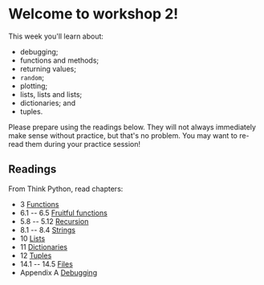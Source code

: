 # Welcome to workshop 2!

This week you'll learn about:

* debugging;
* functions and methods;
* returning values;
* `random`;
* plotting;
* lists, lists and lists;
* dictionaries; and
* tuples.

Please prepare using the readings below. They will not always 
immediately make sense without practice, but that's no problem. You may want 
to re-read them during your practice session!

## Readings

From Think Python, read chapters:
* 3 [Functions](http://www.greenteapress.com/thinkpython/html/thinkpython004.html)
* 6.1 -- 6.5 [Fruitful functions](http://www.greenteapress.com/thinkpython/html/thinkpython007.html)
* 5.8 -- 5.12 [Recursion](http://www.greenteapress.com/thinkpython/html/thinkpython006.html#toc59)
* 8.1 -- 8.4 [Strings](http://www.greenteapress.com/thinkpython/html/thinkpython009.html)
* 10 [Lists](http://www.greenteapress.com/thinkpython/html/thinkpython011.html)
* 11 [Dictionaries](http://www.greenteapress.com/thinkpython/html/thinkpython012.html)
* 12 [Tuples](http://www.greenteapress.com/thinkpython/html/thinkpython013.html)
* 14.1 -- 14.5 [Files](http://www.greenteapress.com/thinkpython/html/thinkpython015.html)
* Appendix A [Debugging](http://www.greenteapress.com/thinkpython/html/thinkpython021.html)
